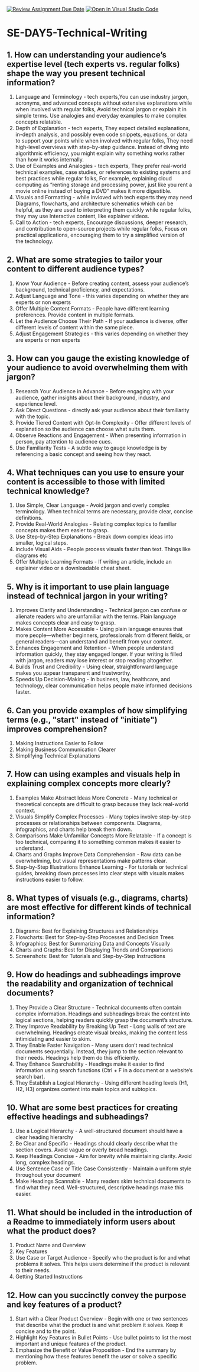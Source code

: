 [![Review Assignment Due Date](https://classroom.github.com/assets/deadline-readme-button-22041afd0340ce965d47ae6ef1cefeee28c7c493a6346c4f15d667ab976d596c.svg)](https://classroom.github.com/a/zsAR-pyY)
[![Open in Visual Studio Code](https://classroom.github.com/assets/open-in-vscode-2e0aaae1b6195c2367325f4f02e2d04e9abb55f0b24a779b69b11b9e10269abc.svg)](https://classroom.github.com/online_ide?assignment_repo_id=18800988&assignment_repo_type=AssignmentRepo)
# SE-DAY5-Technical-Writing
## 1. How can understanding your audience’s expertise level (tech experts vs. regular folks) shape the way you present technical information?

1. Language and Terminology - tech experts,You can use industry jargon, acronyms, and advanced concepts without extensive explanations while when involved with regular folks, Avoid technical jargon or explain it in simple terms. Use analogies and everyday examples to make complex concepts relatable.
2. Depth of Explanation - tech experts, They expect detailed explanations, in-depth analysis, and possibly even code snippets, equations, or data to support your points while when involved with regular folks, They need high-level overviews with step-by-step guidance. Instead of diving into algorithmic efficiency, you might explain why something works rather than how it works internally.
3. Use of Examples and Analogies - tech experts, They prefer real-world technical examples, case studies, or references to existing systems and best practices while regular folks, For example, explaining cloud computing as “renting storage and processing power, just like you rent a movie online instead of buying a DVD” makes it more digestible.
4. Visuals and Formatting - while invloved with tech experts they may need Diagrams, flowcharts, and architecture schematics which can be helpful, as they are used to interpreting them quickly while regular folks, they may use Interactive content, like explainer videos.
5. Call to Action - tech experts, Encourage discussions, deeper research, and contribution to open-source projects while regular folks, Focus on practical applications, encouraging them to try a simplified version of the technology.

## 2. What are some strategies to tailor your content to different audience types?

1. Know Your Audience - Before creating content, assess your audience’s background, technical proficiency, and expectations.
2. Adjust Language and Tone - this varies depending on whether they are experts or non experts
3. Offer Multiple Content Formats - People have different learning preferences. Provide content in multiple formats.
4. Let the Audience Choose Their Path - If your audience is diverse, offer different levels of content within the same piece.
5. Adjust Engagement Strategies - this varies depending on whether they are experts or non experts

## 3. How can you gauge the existing knowledge of your audience to avoid overwhelming them with jargon?

1. Research Your Audience in Advance - Before engaging with your audience, gather insights about their background, industry, and experience level.
2. Ask Direct Questions - directly ask your audience about their familiarity with the topic.
3. Provide Tiered Content with Opt-In Complexity - Offer different levels of explanation so the audience can choose what suits them.
4. Observe Reactions and Engagement - When presenting information in person, pay attention to audience cues.
5. Use Familiarity Tests - A subtle way to gauge knowledge is by referencing a basic concept and seeing how they react.

## 4. What techniques can you use to ensure your content is accessible to those with limited technical knowledge?

1. Use Simple, Clear Language - Avoid jargon and overly complex terminology. When technical terms are necessary, provide clear, concise definitions.
2. Provide Real-World Analogies - Relating complex topics to familiar concepts makes them easier to grasp.
3. Use Step-by-Step Explanations - Break down complex ideas into smaller, logical steps.
4. Include Visual Aids - People process visuals faster than text. Things like diagrams etc
5. Offer Multiple Learning Formats - If writing an article, include an explainer video or a downloadable cheat sheet.

## 5. Why is it important to use plain language instead of technical jargon in your writing?

1. Improves Clarity and Understanding - Technical jargon can confuse or alienate readers who are unfamiliar with the terms. Plain language makes concepts clear and easy to grasp.
2. Makes Content More Accessible - Using plain language ensures that more people—whether beginners, professionals from different fields, or general readers—can understand and benefit from your content.
3. Enhances Engagement and Retention - When people understand information quickly, they stay engaged longer. If your writing is filled with jargon, readers may lose interest or stop reading altogether.
4. Builds Trust and Credibility - Using clear, straightforward language makes you appear transparent and trustworthy.
5. Speeds Up Decision-Making - In business, law, healthcare, and technology, clear communication helps people make informed decisions faster.

## 6. Can you provide examples of how simplifying terms (e.g., "start" instead of "initiate") improves comprehension?

1.  Making Instructions Easier to Follow
2.  Making Business Communication Clearer
3.  Simplifying Technical Explanations

## 7. How can using examples and visuals help in explaining complex concepts more clearly?

1. Examples Make Abstract Ideas More Concrete - Many technical or theoretical concepts are difficult to grasp because they lack real-world context.
2. Visuals Simplify Complex Processes - Many topics involve step-by-step processes or relationships between components. Diagrams, infographics, and charts help break them down.
3. Comparisons Make Unfamiliar Concepts More Relatable - If a concept is too technical, comparing it to something common makes it easier to understand.
4. Charts and Graphs Improve Data Comprehension - Raw data can be overwhelming, but visual representations make patterns clear.
5. Step-by-Step Illustrations Enhance Learning - For tutorials or technical guides, breaking down processes into clear steps with visuals makes instructions easier to follow.

## 8. What types of visuals (e.g., diagrams, charts) are most effective for different kinds of technical information?

1. Diagrams: Best for Explaining Structures and Relationships
2. Flowcharts: Best for Step-by-Step Processes and Decision Trees
3. Infographics: Best for Summarizing Data and Concepts Visually
4. Charts and Graphs: Best for Displaying Trends and Comparisons
5. Screenshots: Best for Tutorials and Step-by-Step Instructions

## 9. How do headings and subheadings improve the readability and organization of technical documents?

1. They Provide a Clear Structure - Technical documents often contain complex information. Headings and subheadings break the content into logical sections, helping readers quickly grasp the document’s structure.
2. They Improve Readability by Breaking Up Text - Long walls of text are overwhelming. Headings create visual breaks, making the content less intimidating and easier to skim.
3. They Enable Faster Navigation - Many users don’t read technical documents sequentially. Instead, they jump to the section relevant to their needs. Headings help them do this efficiently.
4. They Enhance Searchability - Headings make it easier to find information using search functions (Ctrl + F in a document or a website’s search bar).
5. They Establish a Logical Hierarchy - Using different heading levels (H1, H2, H3) organizes content into main topics and subtopics.

## 10. What are some best practices for creating effective headings and subheadings?

1. Use a Logical Hierarchy - A well-structured document should have a clear heading hierarchy
2. Be Clear and Specific - Headings should clearly describe what the section covers. Avoid vague or overly broad headings.
3. Keep Headings Concise - Aim for brevity while maintaining clarity. Avoid long, complex headings.
4. Use Sentence Case or Title Case Consistently - Maintain a uniform style throughout your document
5. Make Headings Scannable - Many readers skim technical documents to find what they need. Well-structured, descriptive headings make this easier.

## 11. What should be included in the introduction of a Readme to immediately inform users about what the product does?

1.  Product Name and Overview
2.  Key Features
3.  Use Case or Target Audience - Specify who the product is for and what problems it solves. This helps users determine if the product is relevant to their needs.
4.  Getting Started Instructions

## 12. How can you succinctly convey the purpose and key features of a product?

1. Start with a Clear Product Overview - Begin with one or two sentences that describe what the product is and what problem it solves. Keep it concise and to the point.
2. Highlight Key Features in Bullet Points - Use bullet points to list the most important and unique features of the product.
3. Emphasize the Benefit or Value Proposition - End the summary by mentioning how these features benefit the user or solve a specific problem.
